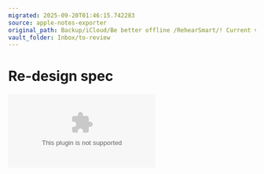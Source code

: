 ```yaml
---
migrated: 2025-09-20T01:46:15.742283
source: apple-notes-exporter
original_path: Backup/iCloud/Be better offline /RehearSmart/! Current version/Re-design spec.md
vault_folder: Inbox/to-review
---
```

# Re-design spec



![Re-design-spec-1-FocusMate-Redesign-Spec-2025-09-11.docx](attachments/Re-design-spec-1-FocusMate-Redesign-Spec-2025-09-11.docx)